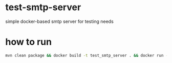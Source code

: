 # test-smtp-server
simple docker-based smtp server for testing needs

# how to run
```bash
mvn clean package && docker build -t test_smtp_server . && docker run --rm -p 5005:5005 -p 8080:8080 -p 10025:25 -it test_smtp_server
```
